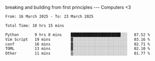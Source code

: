 breaking and building from first principles --- Computers <3

<!--START_SECTION:waka-->

```txt
From: 16 March 2025 - To: 23 March 2025

Total Time: 10 hrs 15 mins

Python       9 hrs 8 mins    ██████████████████████░░░   87.52 %
Vim Script   19 mins         ▓░░░░░░░░░░░░░░░░░░░░░░░░   03.16 %
conf         16 mins         ▓░░░░░░░░░░░░░░░░░░░░░░░░   02.71 %
TOML         13 mins         ▓░░░░░░░░░░░░░░░░░░░░░░░░   02.10 %
Other        11 mins         ▒░░░░░░░░░░░░░░░░░░░░░░░░   01.77 %
```

<!--END_SECTION:waka-->
